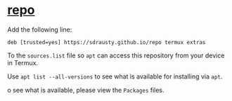 # [repo](https://github.com/sdrausty/repo)

Add the following line:

```
deb [trusted=yes] https://sdrausty.github.io/repo termux extras
```

To the `sources.list` file so `apt` can access this repository from your device in Termux.

Use `apt list --all-versions` to see what is available for installing via `apt`.

o see what is available, please view the `Packages` files. 
